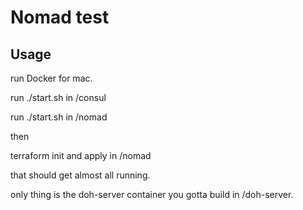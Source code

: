 # Nomad test


## Usage

run Docker for mac.

run ./start.sh in /consul

run ./start.sh in /nomad

then

terraform init and apply in /nomad

that should get almost all running.

only thing is the doh-server container you gotta build in /doh-server.


